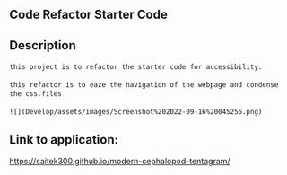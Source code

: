 ## Code Refactor Starter Code

## Description

    this project is to refactor the starter code for accessibility.

    this refactor is to eaze the navigation of the webpage and condense the css.files

    ![](Develop/assets/images/Screenshot%202022-09-16%20045256.png)

## Link to application:
https://saitek300.github.io/modern-cephalopod-tentagram/

